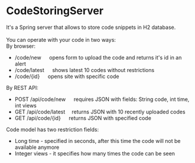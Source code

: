 # CodeStoringServer

It's a Spring server that allows to store code snippets in H2 database.
<br><br>
You can operate with your code in two ways:
<br>
By browser:
  - /code/new &emsp; opens form to upload the code and returns it's id in an alert
  - /code/latest &emsp; shows latest 10 codes without restrictions
  - /code/{id} &emsp; opens site with specific code

By REST API:
  - POST /api/code/new &emsp; requires JSON with fields: String code, int time, int views
  - GET /api/code/latest&emsp; returns JSON with 10 recently uploaded codes
  - GET /api/code/{id} &emsp; returns JSON with specified code

Code model has two restriction fields:
  - Long time - specified in seconds, after this time the code will not be available anymore
  - Integer views - it specifies how many times the code can be seen
